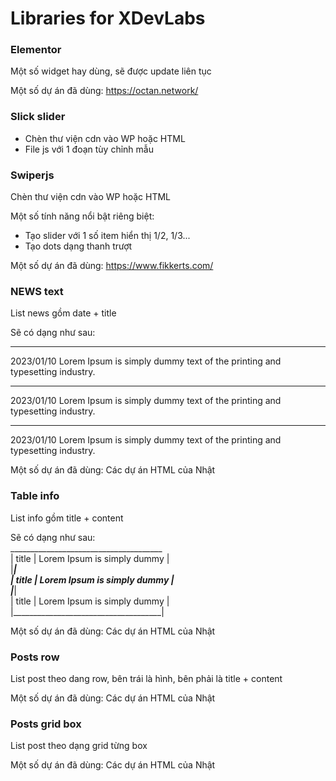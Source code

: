 Libraries for XDevLabs
===

### Elementor
Một số widget hay dùng, sẽ được update liên tục

Một số dự án đã dùng: https://octan.network/

### Slick slider
- Chèn thư viện cdn vào WP hoặc HTML
- File js với 1 đoạn tùy chỉnh mẫu

### Swiperjs
Chèn thư viện cdn vào WP hoặc HTML

Một số tính năng nổi bật riêng biệt:
- Tạo slider với 1 số item hiển thị 1/2, 1/3...
- Tạo dots dạng thanh trượt

Một số dự án đã dùng: https://www.fikkerts.com/

### NEWS text
List news gồm date + title

Sẽ có dạng như sau: 
______________________________
2023/01/10
Lorem Ipsum is simply dummy text of the printing and typesetting industry.
______________________________
2023/01/10
Lorem Ipsum is simply dummy text of the printing and typesetting industry.
______________________________
2023/01/10
Lorem Ipsum is simply dummy text of the printing and typesetting industry.

Một số dự án đã dùng: Các dự án HTML của Nhật

### Table info
List info gồm title + content

Sẽ có dạng như sau: <br>
______________________________________<br>
| title | Lorem Ipsum is simply dummy |<br>
|_____________________________________|<br>
| title | Lorem Ipsum is simply dummy |<br>
|_____________________________________|<br>
| title | Lorem Ipsum is simply dummy |<br>
|_____________________________________|<br>

Một số dự án đã dùng: Các dự án HTML của Nhật

### Posts row
List post theo dang row, bên trái là hình, bên phải là title + content

Một số dự án đã dùng: Các dự án HTML của Nhật

### Posts grid box
List post theo dạng grid từng box

Một số dự án đã dùng: Các dự án HTML của Nhật